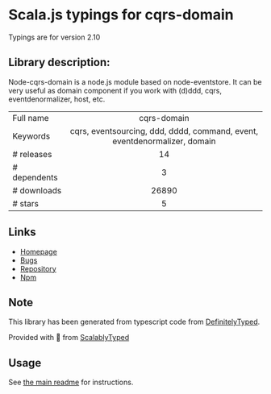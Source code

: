 
# Scala.js typings for cqrs-domain

Typings are for version 2.10

## Library description:
Node-cqrs-domain is a node.js module based on node-eventstore. It can be very useful as domain component if you work with (d)ddd, cqrs, eventdenormalizer, host, etc.

|                    |                 |
| ------------------ | :-------------: |
| Full name          | cqrs-domain |
| Keywords           | cqrs, eventsourcing, ddd, dddd, command, event, eventdenormalizer, domain |
| # releases         | 14 |
| # dependents       | 3 |
| # downloads        | 26890 |
| # stars            | 5 |

## Links
- [Homepage](https://github.com/adrai/node-cqrs-domain)
- [Bugs](https://github.com/adrai/node-cqrs-domain/issues)
- [Repository](https://github.com/adrai/node-cqrs-domain)
- [Npm](https://www.npmjs.com/package/cqrs-domain)
    


## Note
This library has been generated from typescript code from [DefinitelyTyped](https://definitelytyped.org).

Provided with :purple_heart: from [ScalablyTyped](https://github.com/oyvindberg/ScalablyTyped)

## Usage
See [the main readme](../../readme.md) for instructions.



